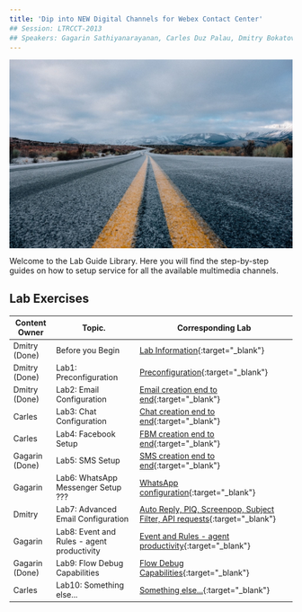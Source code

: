 ```yaml
---
title: 'Dip into NEW Digital Channels for Webex Contact Center'
## Session: LTRCCT-2013
## Speakers: Gagarin Sathiyanarayanan, Carles Duz Palau, Dmitry Bokatov
---
```


<img align="middle" src="images/road-690087_1920.jpeg" width="1000" />

Welcome to the Lab Guide Library. Here you will find the step-by-step guides on how to setup service for all the available multimedia channels.



## Lab Exercises

| Content Owner   | Topic.                     | Corresponding Lab                                                       |
| --------------- | -------------------------- | -------------------------------------------------------------           |
|  Dmitry (Done) | Before you Begin | [Lab Information](Lab_Info.md){:target="\_blank"}  |
|  Dmitry (Done) | Lab1: Preconfiguration | [Preconfiguration](Lab1_Preconfiguration.md){:target="\_blank"}  |
|  Dmitry (Done) | Lab2: Email Configuration | [Email creation end to end](Lab2_Email.md){:target="\_blank"} |
|  Carles | Lab3: Chat Configuration | [Chat creation end to end](Lab3_Chat.md){:target="\_blank"} |
|  Carles | Lab4: Facebook Setup  | [FBM creation end to end](Lab4_FBM.md){:target="\_blank"}   |
|  Gagarin (Done) | Lab5: SMS Setup | [SMS creation end to end](Lab5_SMS.md){:target="\_blank"}    |
|  Gagarin | Lab6: WhatsApp Messenger Setup ??? | [WhatsApp configuration](Lab6_Whatsapp.md){:target="\_blank"}      |
|  Dmitry  | Lab7: Advanced Email Configuration | [Auto Reply, PIQ, Screenpop, Subject Filter, API requests](Lab7_Email_Advance.md){:target="\_blank"}      |
|  Gagarin | Lab8: Event and Rules - agent productivity | [Event and Rules - agent productivity](Lab8_AgentProductivity.md){:target="\_blank"}      |
|  Gagarin (Done) | Lab9: Flow Debug Capabilities | [Flow Debug Capabilities](Lab9_Troubleshooting.md){:target="\_blank"}      |
|  Carles  | Lab10: Something else... | [Something else...](Lab10.md){:target="\_blank"}      |


